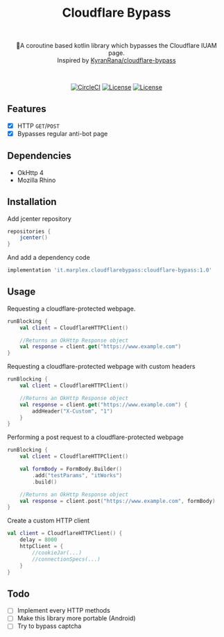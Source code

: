 <h1 align="center">Cloudflare Bypass</h1><br>
<p align="center">
💠️A coroutine based kotlin library which bypasses the Cloudflare IUAM page.<br>
Inspired by <a href="https://github.com/KyranRana/cloudflare-bypass">KyranRana/cloudflare-bypass</a>
</p>
<br>

<p align="center">
  <a href="https://circleci.com/gh/Marplex/CloudflareBypass"><img alt="CircleCI" src="https://circleci.com/gh/Marplex/CloudflareBypass.svg"/></a>
  <a href="https://opensource.org/licenses/Apache-2.0"><img alt="License" src="https://img.shields.io/badge/License-Apache%202.0-blue.svg"/></a>
  <a href="https://github.com/Marplex"><img alt="License" src="https://img.shields.io/static/v1?label=GitHub&message=marplex&color=005cb2"/></a> 
</p>

## Features

- [x] HTTP `GET`/`POST`
- [x] Bypasses regular anti-bot page 

## Dependencies

- OkHttp 4
- Mozilla Rhino

## Installation
Add jcenter repository
```gradle
repositories {
    jcenter()
}
```

And add a dependency code

```gradle
implementation 'it.marplex.cloudflarebypass:cloudflare-bypass:1.0'
```

## Usage

Requesting a cloudflare-protected webpage.

```kotlin
runBlocking {
    val client = CloudflareHTTPClient()

    //Returns an OkHttp Response object
    val response = client.get("https://www.example.com")
}
```

Requesting a cloudflare-protected webpage with custom headers

```kotlin
runBlocking {
    val client = CloudflareHTTPClient()

    //Returns an OkHttp Response object
    val response = client.get("https://www.example.com") {
        addHeader("X-Custom", "1")
    }
}
```

Performing a post request to a cloudflare-protected webpage

```kotlin
runBlocking {
    val client = CloudflareHTTPClient()

    val formBody = FormBody.Builder()
        .add("testParams", "itWorks")
        .build()

    //Returns an OkHttp Response object
    val response = client.post("https://www.example.com", formBody)
}
```

Create a custom HTTP client

```kotlin
val client = CloudflareHTTPClient() {
    delay = 8000
    httpClient = {
        //cookieJar(...)
        //connectionSpecs(...)
    }
}
```

## Todo

- [ ] Implement every HTTP methods
- [ ] Make this library more portable (Android)
- [ ] Try to bypass captcha